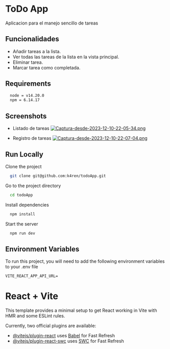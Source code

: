 
# ToDo App 

Aplicacion para el manejo sencillo de tareas

## Funcionalidades
- Añadir tareas a la lista.
- Ver todas las tareas de la lista en la vista principal.
- Eliminar tarea.
- Marcar tarea como completada.
## Requirements

```bash
  node = v14.20.0
  npm = 6.14.17 
```

## Screenshots

- Listado de tareas
[![Captura-desde-2023-12-10-22-05-34.png](https://i.postimg.cc/JzS8NTsr/Captura-desde-2023-12-10-22-05-34.png)](https://postimg.cc/87dxDmd9)

- Registro de tareas
[![Captura-desde-2023-12-10-22-07-04.png](https://i.postimg.cc/ZR7VNQqj/Captura-desde-2023-12-10-22-07-04.png)](https://postimg.cc/MMB72dVj)


## Run Locally

Clone the project

```bash
  git clone git@github.com:k4ren/todoApp.git
```

Go to the project directory

```bash
  cd todoApp
```

Install dependencies

```bash
  npm install
```

Start the server

```bash
  npm run dev
```


## Environment Variables

To run this project, you will need to add the following environment variables to your .env file

`VITE_REACT_APP_API_URL=`



# React + Vite

This template provides a minimal setup to get React working in Vite with HMR and some ESLint rules.

Currently, two official plugins are available:

- [@vitejs/plugin-react](https://github.com/vitejs/vite-plugin-react/blob/main/packages/plugin-react/README.md) uses [Babel](https://babeljs.io/) for Fast Refresh
- [@vitejs/plugin-react-swc](https://github.com/vitejs/vite-plugin-react-swc) uses [SWC](https://swc.rs/) for Fast Refresh
